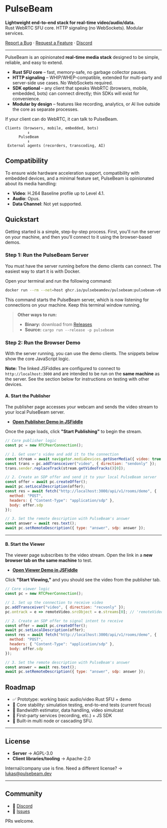 # PulseBeam

**Lightweight end-to-end stack for real-time video/audio/data.**  
Rust WebRTC SFU core. HTTP signaling (no WebSockets). Modular services.  

[Report a Bug](https://github.com/pulsebeamdev/pulsebeam/issues) · [Request a Feature](https://github.com/pulsebeamdev/pulsebeam/issues) · [Discord](https://discord.gg/Bhd3t9afuB)

---

PulseBeam is an opinionated **real-time media stack** designed to be simple, reliable, and easy to extend.  

- **Rust SFU core** – fast, memory-safe, no garbage collector pauses.  
- **HTTP signaling** – WHIP/WHEP-compatible, extended for multi-party and server-side use cases. No WebSockets required.  
- **SDK optional** – any client that speaks WebRTC (browsers, mobile, embedded, bots) can connect directly; thin SDKs will exist for convenience. 
- **Modular by design** – features like recording, analytics, or AI live outside the core as separate processes.  

If your client can do WebRTC, it can talk to PulseBeam.

```
Clients (browsers, mobile, embedded, bots)
          ↕
      PulseBeam
          ↕
 External agents (recorders, transcoding, AI)
```

## Compatibility

To ensure wide hardware acceleration support, compatibility with embedded devices, and a minimal feature set, PulseBeam is opinionated about its media handling:

* **Video**: H.264 Baseline profile up to Level 4.1.
* **Audio**: Opus.
* **Data Channel**: Not yet supported.

## Quickstart

Getting started is a simple, step-by-step process. First, you'll run the server on your machine, and then you'll connect to it using the browser-based demos.

### Step 1: Run the PulseBeam Server

You must have the server running before the demo clients can connect. The easiest way to start it is with Docker.

Open your terminal and run the following command:

```bash
docker run --rm --net=host ghcr.io/pulsebeamdev/pulsebeam:pulsebeam-v0.1.12
```

This command starts the PulseBeam server, which is now listening for connections on your machine. Keep this terminal window running.

> **Other ways to run:**
>
> *   **Binary:** download from [Releases](https://github.com/pulsebeamdev/pulsebeam/releases/latest)
> *   **Source:** `cargo run --release -p pulsebeam`

### Step 2: Run the Browser Demo

With the server running, you can use the demo clients. The snippets below show the core JavaScript logic.

**Note:** The linked JSFiddles are configured to connect to `http://localhost:3000` and are intended to be run on the **same machine** as the server. See the section below for instructions on testing with other devices.

#### A. Start the Publisher

The publisher page accesses your webcam and sends the video stream to your local PulseBeam server.

*   **[Open Publisher Demo in JSFiddle](https://jsfiddle.net/lherman/0bqe6xnv/)**

Once the page loads, click **"Start Publishing"** to begin the stream.

```javascript
// Core publisher logic
const pc = new RTCPeerConnection();

// 1. Get user's video and add it to the connection
const stream = await navigator.mediaDevices.getUserMedia({ video: true });
const trans = pc.addTransceiver("video", { direction: "sendonly" });
trans.sender.replaceTrack(stream.getVideoTracks()[0]);

// 2. Create an SDP offer and send it to your local PulseBeam server
const offer = await pc.createOffer();
await pc.setLocalDescription(offer);
const res = await fetch("http://localhost:3000/api/v1/rooms/demo", {
  method: "POST",
  headers: { "Content-Type": "application/sdp" },
  body: offer.sdp
});

// 3. Set the remote description with PulseBeam's answer
const answer = await res.text();
await pc.setRemoteDescription({ type: "answer", sdp: answer });
```

---

#### B. Start the Viewer

The viewer page subscribes to the video stream. Open the link in a **new browser tab on the same machine** to test.

*   **[Open Viewer Demo in JSFiddle](https://jsfiddle.net/lherman/xotv9h6m)**

Click **"Start Viewing,"** and you should see the video from the publisher tab.

```javascript
// Core viewer logic
const pc = new RTCPeerConnection();

// 1. Set up the connection to receive video
pc.addTransceiver("video", { direction: "recvonly" });
pc.ontrack = e => remoteVideo.srcObject = e.streams[0]; // 'remoteVideo' is a <video> element

// 2. Create an SDP offer to signal intent to receive
const offer = await pc.createOffer();
await pc.setLocalDescription(offer);
const res = await fetch("http://localhost:3000/api/v1/rooms/demo", {
  method: "POST",
  headers: { "Content-Type": "application/sdp" },
  body: offer.sdp
});

// 3. Set the remote description with PulseBeam's answer
const answer = await res.text();
await pc.setRemoteDescription({ type: "answer", sdp: answer });
```

## Roadmap

* ✅ Prototype: working basic audio/video Rust SFU + demo
* 🚧 Core stability: simulation testing, end-to-end tests (current focus)
* 📅 Bandwidth estimator, data handling, video simulcast
* 📅 First-party services (recording, etc.) + JS SDK
* 📅 Built-in multi node or cascading SFU.

---

## License

* **Server** → AGPL-3.0
* **Client libraries/tooling** → Apache-2.0

Internal/company use is fine.
Need a different license? → [lukas@pulsebeam.dev](mailto:lukas@pulsebeam.dev)

---

## Community

* 💬 [Discord](https://discord.gg/Bhd3t9afuB)
* 🐛 [Issues](https://github.com/pulsebeamdev/pulsebeam/issues)

PRs welcome.
